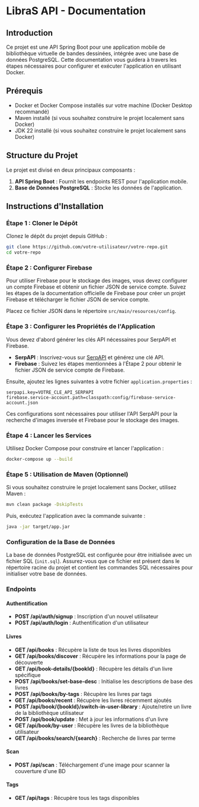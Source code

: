 # LibraS API - Documentation

## Introduction

Ce projet est une API Spring Boot pour une application mobile de bibliothèque virtuelle de bandes dessinées, intégrée avec une base de données PostgreSQL. Cette documentation vous guidera à travers les étapes nécessaires pour configurer et exécuter l'application en utilisant Docker.

## Prérequis

- Docker et Docker Compose installés sur votre machine (Docker Desktop recommandé)
- Maven installé (si vous souhaitez construire le projet localement sans Docker)
- JDK 22 installé (si vous souhaitez construire le projet localement sans Docker)

## Structure du Projet

Le projet est divisé en deux principaux composants :

1. **API Spring Boot** : Fournit les endpoints REST pour l'application mobile.
2. **Base de Données PostgreSQL** : Stocke les données de l'application.

## Instructions d'Installation

### Étape 1 : Cloner le Dépôt

Clonez le dépôt du projet depuis GitHub :

```sh
git clone https://github.com/votre-utilisateur/votre-repo.git
cd votre-repo
```

### Étape 2 : Configurer Firebase

Pour utiliser Firebase pour le stockage des images, vous devez configurer un compte Firebase et obtenir un fichier JSON de service compte. Suivez les étapes de la documentation officielle de Firebase pour créer un projet Firebase et télécharger le fichier JSON de service compte.

Placez ce fichier JSON dans le répertoire `src/main/resources/config`.

### Étape 3 : Configurer les Propriétés de l'Application

Vous devez d'abord générer les clés API nécessaires pour SerpAPI et Firebase.

- **SerpAPI** : Inscrivez-vous sur [SerpAPI](https://serpapi.com/) et générez une clé API.
- **Firebase** : Suivez les étapes mentionnées à l'Étape 2 pour obtenir le fichier JSON de service compte de Firebase.

Ensuite, ajoutez les lignes suivantes à votre fichier `application.properties` :

```properties
serpapi.key=VOTRE_CLE_API_SERPAPI
firebase.service-account.path=classpath:config/firebase-service-account.json
```

Ces configurations sont nécessaires pour utiliser l'API SerpAPI pour la recherche d'images inversée et Firebase pour le stockage des images.

### Étape 4 : Lancer les Services
Utilisez Docker Compose pour construire et lancer l'application :

```sh
docker-compose up --build
```

### Étape 5 : Utilisation de Maven (Optionnel)
Si vous souhaitez construire le projet localement sans Docker, utilisez Maven :

```sh
mvn clean package -DskipTests
```

Puis, exécutez l'application avec la commande suivante :

```sh
java -jar target/app.jar
```

### Configuration de la Base de Données

La base de données PostgreSQL est configurée pour être initialisée avec un fichier SQL (`init.sql`). Assurez-vous que ce fichier est présent dans le répertoire racine du projet et contient les commandes SQL nécessaires pour initialiser votre base de données.

### Endpoints

#### Authentification

- **POST /api/auth/signup** : Inscription d'un nouvel utilisateur
- **POST /api/auth/login** : Authentification d'un utilisateur

#### Livres

- **GET /api/books** : Récupère la liste de tous les livres disponibles
- **GET /api/books/discover** : Récupère les informations pour la page de découverte
- **GET /api/book-details/{bookId}** : Récupère les détails d'un livre spécifique
- **POST /api/books/set-base-desc** : Initialise les descriptions de base des livres
- **POST /api/books/by-tags** : Récupère les livres par tags
- **GET /api/books/recent** : Récupère les livres récemment ajoutés
- **POST /api/book/{bookId}/switch-in-user-library** : Ajoute/retire un livre de la bibliothèque utilisateur
- **POST /api/book/update** : Met à jour les informations d'un livre
- **GET /api/book/by-user** : Récupère les livres de la bibliothèque utilisateur
- **GET /api/books/search/{search}** : Recherche de livres par terme

#### Scan

- **POST /api/scan** : Téléchargement d'une image pour scanner la couverture d'une BD

#### Tags

- **GET /api/tags** : Récupère tous les tags disponibles
